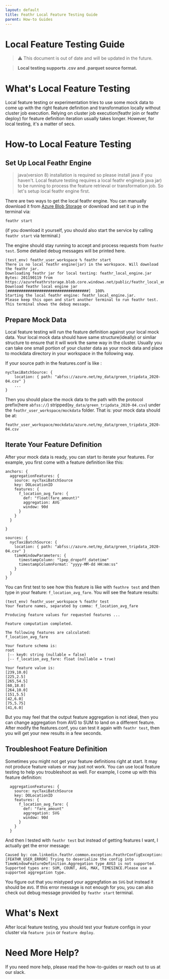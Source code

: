 ```yaml
---
layout: default
title: Feathr Local Feature Testing Guide
parent: How-to Guides
---
```


# Local Feature Testing Guide

> :warning: This document is out of date and will be updated in the future.

> **Local testing supports .csv and .parquet source format.**

# What's Local Feature Testing

Local feature testing or experimentation tries to use some mock data to come up with the right feature definition and transformation locally without cluster job execution. Relying on cluster job execution(feathr join or feathr deploy) for feature definition iteration usually takes longer. However, for local testing, it's a matter of secs.

# How-to Local Feature Testing

## Set Up Local Feathr Engine

> java(version 8) installation is required so please install java if you haven't.
> Local feature testing requires a local feathr engine(a java jar) to be running to process the feature retrieval or transformation job. So let's setup local feathr engine first.

There are two ways to get the local feathr engine. You can manually download it from [Azure Blob Storage](https://azurefeathrstorage.blob.core.windows.net/public/feathr_local_engine.jar) or download and set it up in the terminal via:

`feathr start`

(if you download it yourself, you should also start the service by calling `feathr start` via terminal.)

The engine should stay running to accept and process requests from `feathr test`. Some detailed debug messages will be printed here.

```
(test_env) feathr_user_workspace % feathr start
There is no local feathr engine(jar) in the workspace. Will download the feathr jar.
Downloading feathr jar for local testing: feathr_local_engine.jar Bytes: 201190119 from https://azurefeathrstorage.blob.core.windows.net/public/feathr_local_engine.jar
Download feathr local engine jar  [####################################]  100%
Starting the local feathr engine: feathr_local_engine.jar.
Please keep this open and start another terminal to run feathr test. This terminal shows the debug message.

```

## Prepare Mock Data

Local feature testing will run the feature definition against your local mock data. Your local mock data should have same structure(ideally) or simliar structure to ensure that it will work the same way in the cluster. Usually you can take one small portion of your cluster data as your mock data and place to mockdata directory in your workspace in the following way.

If your source path in the features.conf is like :

```
nycTaxiBatchSource: {
    location: { path: "abfss://azure.net/my_data/green_tripdata_2020-04.csv" }
    ...
}
```

Then you should place the mock data to the path with the protocol prefix(here `abfss://`) stripped(`my_data/green_tripdata_2020-04.csv`) under the `feathr_user_workspace/mockdata` folder. That is: your mock data should be at:

```
feathr_user_workspace/mockdata/azure.net/my_data/green_tripdata_2020-04.csv
```

## Iterate Your Feature Definition

After your mock data is ready, you can start to iterate your features. For example, you first come with a feature definition like this:

```
anchors: {
  aggregationFeatures: {
    source: nycTaxiBatchSource
    key: DOLocationID
    features: {
      f_location_avg_fare: {
        def: "float(fare_amount)"
        aggregation: AVG
        window: 90d
      }
    }
  }

}

sources: {
  nycTaxiBatchSource: {
    location: { path: "abfss://azure.net/my_data/green_tripdata_2020-04.csv" }
    timeWindowParameters: {
      timestampColumn: "lpep_dropoff_datetime"
      timestampColumnFormat: "yyyy-MM-dd HH:mm:ss"
    }
  }
}
```

You can first test to see how this feature is like with `feathre test` and then type in your feature: `f_location_avg_fare`. You will see the feature results:

```
(test_env) feathr_user_workspace % feathr test
Your feature names, separated by comma: f_location_avg_fare

Producing feature values for requested features ...

Feature computation completed.

The following features are calculated:
f_location_avg_fare

Your feature schema is:
root
 |-- key0: string (nullable = false)
 |-- f_location_avg_fare: float (nullable = true)

Your feature value is:
[239,10.0]
[225,2.5]
[265,54.5]
[60,18.0]
[264,10.0]
[151,5.5]
[42,6.0]
[75,5.75]
[41,6.0]

```

But you may feel that the output feature aggregation is not ideal, then you can change aggregation from AVG to SUM to land on a different feature. After modify the features.conf, you can test it again with `feathr test`, then you will get your new results in a few seconds.

## Troubleshoot Feature Definition

Sometimes you might not get your feature definitions right at start. It may not produce feature values or may just not work. You can use local feature testing to help you troubleshoot as well. For example, I come up with this feature definition:

```
  aggregationFeatures: {
    source: nycTaxiBatchSource
    key: DOLocationID
    features: {
      f_location_avg_fare: {
        def: "fare_amount"
        aggregation: SVG
        window: 90d
      }
    }
  }
```

And then I tested with `feathr test` but instead of getting features I want, I actually get the error message:

```
Caused by: com.linkedin.feathr.common.exception.FeathrConfigException: [FEATHR_USER_ERROR] Trying to deserialize the config into TimeWindowFeatureDefinition.Aggregation type AVG3 is not supported. Supported types are: SUM, COUNT, AVG, MAX, TIMESINCE.Please use a supported aggregation type.
```

You figure out that you mistyped your aggregfation as `SVG` but instead it should be `AVG`. If this error message is not enough for you, you can also check out debug message provided by `feathr start` terminal.

# What's Next

After local feature testing, you should test your feature configs in your cluster via `feature join` or `feature deploy`.

# Need More Help?

If you need more help, please read the how-to-guides or reach out to us at our slack.
